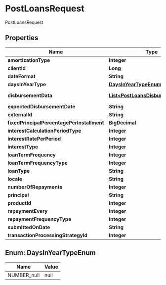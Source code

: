 

# PostLoansRequest

PostLoansRequest

## Properties

| Name | Type | Description | Notes |
|------------ | ------------- | ------------- | -------------|
|**amortizationType** | **Integer** |  |  [optional] |
|**clientId** | **Long** |  |  [optional] |
|**dateFormat** | **String** |  |  [optional] |
|**daysInYearType** | [**DaysInYearTypeEnum**](#DaysInYearTypeEnum) |  |  [optional] |
|**disbursementData** | [**List&lt;PostLoansDisbursementData&gt;**](PostLoansDisbursementData.md) | List of PostLoansDisbursementData |  [optional] |
|**expectedDisbursementDate** | **String** |  |  [optional] |
|**externalId** | **String** |  |  [optional] |
|**fixedPrincipalPercentagePerInstallment** | **BigDecimal** |  |  [optional] |
|**interestCalculationPeriodType** | **Integer** |  |  [optional] |
|**interestRatePerPeriod** | **Integer** |  |  [optional] |
|**interestType** | **Integer** |  |  [optional] |
|**loanTermFrequency** | **Integer** |  |  [optional] |
|**loanTermFrequencyType** | **Integer** |  |  [optional] |
|**loanType** | **String** |  |  [optional] |
|**locale** | **String** |  |  [optional] |
|**numberOfRepayments** | **Integer** |  |  [optional] |
|**principal** | **String** |  |  [optional] |
|**productId** | **Integer** |  |  [optional] |
|**repaymentEvery** | **Integer** |  |  [optional] |
|**repaymentFrequencyType** | **Integer** |  |  [optional] |
|**submittedOnDate** | **String** |  |  [optional] |
|**transactionProcessingStrategyId** | **Integer** |  |  [optional] |



## Enum: DaysInYearTypeEnum

| Name | Value |
|---- | -----|
| NUMBER_null | null |



